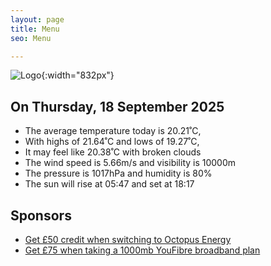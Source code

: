 ```yaml
---
layout: page
title: Menu
seo: Menu

---
```


![Logo](/images/logo.jpg){:width="832px"}

<!-- weather_marker starts -->
## On Thursday, 18 September 2025

- The average temperature today is 20.21˚C,
- With highs of 21.64˚C and lows of 19.27˚C,
- It may feel like 20.38˚C with broken clouds
- The wind speed is 5.66m/s and visibility is 10000m
- The pressure is 1017hPa and humidity is 80%
- The sun will rise at 05:47 and set at 18:17

<!-- weather_marker ends -->

## Sponsors

- [Get £50 credit when switching to Octopus Energy](https://bit.ly/3oD1nnS)
- [Get £75 when taking a 1000mb YouFibre broadband plan](https://aklam.io/91zWhU?)
